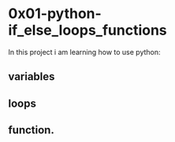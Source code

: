 # 0x01-python-if_else_loops_functions

In this project i am learning how to use python:
## variables
## loops
## function.
